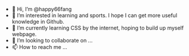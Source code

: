 - 👋 Hi, I’m @happy66fang
- 👀 I’m interested in learning and sports. I hope I can get more useful knowledge in Github.
- 🌱 I’m currently learning CSS by the internet, hoping to build up myself webpage.
- 💞️ I’m looking to collaborate on ...
- 📫 How to reach me ...

<!---
happy66fang/happy66fang is a ✨ special ✨ repository because its `README.md` (this file) appears on your GitHub profile.
You can click the Preview link to take a look at your changes.
--->
